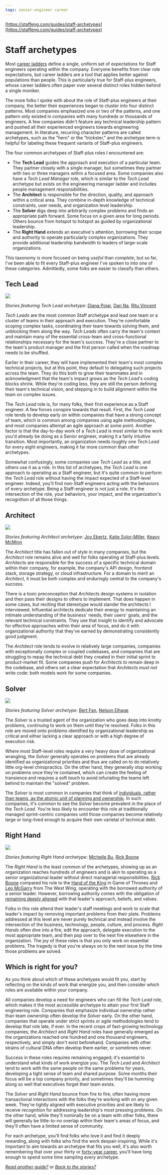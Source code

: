 ```yaml
---
tags: senior-engineer career
---
```


[https://staffeng.com/guides/staff-archetypes](https://staffeng.com/guides/staff-archetypes)

# Staff archetypes

Most [career ladders](https://lethain.com/perf-management-system/) define a single, uniform set of expectations for Staff engineers operating within the company. Everyone benefits from clear role expectations, but career ladders are a tool that applies better against populations than people. This is particularly true for Staff-plus engineers, whose career ladders often paper over several distinct roles hidden behind a single moniker.

The more folks I spoke with about the role of Staff-plus engineers at their company, the better their experiences began to cluster into four distinct patterns. Most companies emphasized one or two of the patterns, and one pattern only existed in companies with many hundreds or thousands of engineers. A few companies didn't feature any technical leadership pattern and pushed all their experienced engineers towards engineering management. In literature, recurring character patterns are called archetypes, such as the "hero" or the "trickster," and the archetype term is helpful for labeling these frequent variants of Staff-plus engineers.

The four common archetypes of Staff-plus roles I encountered are:

*   The **Tech Lead** guides the approach and execution of a particular team. They partner closely with a single manager, but sometimes they partner with two or three managers within a focused area. Some companies also have a _Tech Lead Manager_ role, which is similar to the _Tech Lead_ archetype but exists on the engineering manager ladder and includes people management responsibilities.
*   The **Architect** is responsible for the direction, quality, and approach within a critical area. They combine in-depth knowledge of technical constraints, user needs, and organization level leadership.
*   The **Solver** digs deep into arbitrarily complex problems and finds an appropriate path forward. Some focus on a given area for long periods. Others bounce from hotspot to hotspot as guided by organizational leadership.
*   The **Right Hand** extends an executive's attention, borrowing their scope and authority to operate particularly complex organizations. They provide additional leadership bandwidth to leaders of large-scale organizations.

This taxonomy is more focused on being _useful_ than _complete_, but so far, I've been able to fit every Staff-plus engineer I've spoken to into one of these categories. Admittedly, some folks are easier to classify than others.

Tech Lead
---------
![](assets/TechLeadCalendar.png)

_Stories featuring Tech Lead archetype_: [Diana Pojar](https://staffeng.com/stories/diana-pojar), [Dan Na](https://staffeng.com/stories/dan-na), [Ritu Vincent](https://staffeng.com/stories/ritu-vincent)

_Tech Leads_ are the most common Staff archetype and lead one team or a cluster of teams in their approach and execution. They're comfortable scoping complex tasks, coordinating their team towards solving them, and unblocking them along the way. _Tech Leads_ often carry the team's context and maintain many of the essential cross-team and cross-functional relationships necessary for the team's success. They're a close partner to the team's product manager and the first person called when the roadmap needs to be shuffled.

Earlier in their career, they will have implemented their team's most complex technical projects, but at this point, they default to delegating such projects across the team. They do this both to grow their teammates and in acknowledgment that the team's impact grows as the _Tech Lead_'s coding blocks shrink. While they're coding less, they are still the person defining their team's technical vision, and stepping in to build alignment within the team on complex issues.

The _Tech Lead_ role is, for many folks, their first experience as a Staff engineer. A few forces conspire towards that result. First, the _Tech Lead_ role tends to develop early on within companies that have a strong concept of team, which is common among companies using agile methodologies, and most companies attempt an agile approach at some point. Another factor is that the day-to-day work of a _Tech Lead_ is most similar to the work you'd already be doing as a Senior engineer, making it a fairly intuitive transition. Most importantly, an organization needs roughly one _Tech Lead_ for every eight engineers, making it far more common than other archetypes.

Somewhat confusingly, some companies use _Tech Lead_ as a title, and others use it as a role. In this list of archetypes, the _Tech Lead_ is one approach to operating as a Staff engineer, but it's quite common to perform the _Tech Lead_ role without having the impact expected of a Staff-level engineer. Indeed, you'll find non-Staff engineers acting with the behaviors of every archetype. Being a Staff-engineer is not just a role. It's the intersection of the role, your behaviors, your impact, and the organization's recognition of all those things.

Architect
---------
![](assets/ArchitectCalendar.png)

_Stories featuring Architect archetype_: [Joy Ebertz](https://staffeng.com/stories/joy-ebertz), [Katie Sylor-Miller](https://staffeng.com/stories/katie-sylor-miller), [Keavy McMinn](https://staffeng.com/stories/keavy-mcminn)

The _Architect_ title has fallen out of style in many companies, but the _Architect_ role remains alive and well for folks operating at Staff-plus levels. _Architects_ are responsible for the success of a specific technical domain within their company, for example, the company's API design, frontend stack, storage strategy, or cloud infrastructure. For a domain to merit an _Architect_, it must be both complex and enduringly central to the company's success.

There is a toxic preconception that _Architects_ design systems in isolation and then pass their designs to others to implement. That does happen in some cases, but reciting that stereotype would slander the architects I interviewed. Influential architects dedicate their energy to maintaining an intimate understanding of the business' needs, their users' goals, and the relevant technical constraints. They use that insight to identify and advocate for effective approaches within their area of focus, and do it with organizational authority that they've earned by demonstrating consistently good judgment.

The _Architect_ role tends to evolve in relatively large companies, companies with exceptionally complex or coupled codebases, and companies that are struggling to repay the technical debt they created in their initial sprint to product-market fit. Some companies push for _Architects to_ remain deep in the codebase, and others set a clear expectation that _Architects must not_ write code: both models work for some companies.

Solver
------

![](assets/SolverCalendar.png)

_Stories featuring Solver archetype_: [Bert Fan](https://staffeng.com/stories/bert-fan), [Nelson Elhage](https://staffeng.com/stories/nelson-elhage)

The _Solver_ is a trusted agent of the organization who goes deep into knotty problems, continuing to work on them until they're resolved. Folks in this role are moved onto problems identified by organizational leadership as critical and either lacking a clear approach or with a high degree of execution risk.

Where most Staff-level roles require a very heavy dose of organizational wrangling, the _Solver_ generally operates on problems that are already identified as organizational priorities and thus are called on to do relatively little org-level chiropractics. On the other hand, they generally stop working on problems once they're contained, which can create the feeling of transience and requires a soft touch to avoid infuriating the teams left behind to maintain the "solved" problem.

The _Solver_ is most common in companies that think of [individuals, rather than teams, as the atomic unit of planning and ownership](https://lethain.com/weak-and-strong-team-concepts/). In such companies, it's common to see the _Solver_ become prevalent in the place of the _Tech Lead_. You're less likely to encounter this role at traditionally managed sprint-centric companies until those companies become relatively large or long-lived enough to acquire their own varietal of technical debt.

Right Hand
----------

![](assets/RightHandCalendar.png)

_Stories featuring Right Hand archetype_: [Michelle Bu](https://staffeng.com/stories/michelle-bu), [Rick Boone](https://staffeng.com/stories/rick-boone)

The _Right Hand_ is the least common of the archetypes, showing up as an organization reaches hundreds of engineers and is akin to operating as a senior organizational leader without direct managerial responsibilities. [Rick Boone](https://staffeng.com/stories/rick-boone) compared his role to the [Hand of the King](https://awoiaf.westeros.org/index.php/Hand_of_the_King) in Game of Thrones and [Leo McGarry](https://westwing.fandom.com/wiki/Leo_McGarry) from The West Wing, operating with the borrowed authority of a senior leader. However, borrowing authority comes with the obligation of [remaining deeply aligned](https://lethain.com/staying-aligned-with-authority/) with that leader's approach, beliefs, and values.

Folks in this role attend their leader's staff meetings and work to scale that leader's impact by removing important problems from their plate. Problems addressed at this level are never purely technical and instead involve the intersection of the business, technology, people, culture, and process. _Right Hands_ often dive into a fire, edit the approach, delegate execution to the most appropriate team, and then pop over to the next fire elsewhere in the organization. The joy of these roles is that you only work on essential problems. The tragedy is that you're always on to the next issue by the time those problems are solved.

Which is right for you?
-----------------------

As you think about which of these archetypes would fit you, start by reflecting on the kinds of work that energize you, and then consider which roles are available within your company.

All companies develop a need for engineers who can fill the _Tech Lead_ role, which makes it the most accessible archetype to attain your first Staff engineering role. Companies that emphasize individual ownership rather than team ownership often develop the _Solver_ early. On the other hand, companies that operate under strict sprints or agile methodologies tend to develop that role late, if ever. In the recent crops of fast-growing technology companies, the _Architect_ and _Right Hand_ roles have generally emerged as the organizations reached one hundred and one thousand engineers, respectively, and simply don't exist beforehand. Companies with other strains of cultural DNA often develop them earlier, or sometimes never.

Success in these roles requires remaining engaged; it's essential to understand what kinds of work energize you. The _Tech Lead_ and _Architect_ tend to work with the same people on the same problems for years, developing a tight sense of team and shared purpose. Some months their focus will be a top company priority, and sometimes they'll be humming along so well that executives forget their team exists.

The _Solver_ and _Right Hand_ bounce from fire to fire, often having more transactional interactions with the folks they're working with on any given week. They're tightly aligned with executive priorities and are likely to receive recognition for addressing leadership's most pressing problems. On the other hand, while they'll nominally be on a team with other folks, there will generally be little-to-no overlap within their team's areas of focus, and they'll often have a limited sense of community.

For each archetype, you'll find folks who love it and find it deeply rewarding, along with folks who find the work despair-inspiring. While it's important to aim towards an archetype that fits you well, it's also worth remembering that over your thirty or [forty-year career](https://lethain.com/forty-year-career/), you'll have long enough to spend some time sampling every archetype.

_[Read another guide?](https://staffeng.com/guides)_ or _[Back to the stories?](https://staffeng.com/stories)_